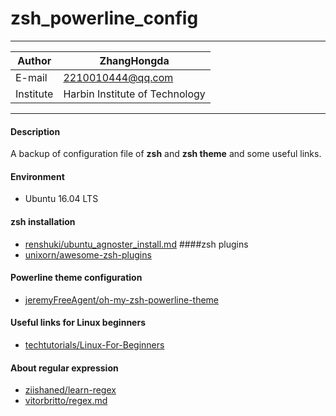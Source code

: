 zsh_powerline_config
==============================

****
|Author|ZhangHongda|
|------|-----------------|
|E-mail|2210010444@qq.com|
|Institute|Harbin Institute of Technology|
****
#### Description
A backup of configuration file of __zsh__ and __zsh theme__ and some useful links.
#### Environment
* Ubuntu 16.04 LTS 
#### zsh installation
* [ renshuki/ubuntu_agnoster_install.md](https://gist.github.com/renshuki/3cf3de6e7f00fa7e744a)
####zsh plugins
* [unixorn/awesome-zsh-plugins](https://github.com/unixorn/awesome-zsh-plugins)
#### Powerline theme configuration
* [jeremyFreeAgent/oh-my-zsh-powerline-theme](https://github.com/jeremyFreeAgent/oh-my-zsh-powerline-theme)
#### Useful links for Linux beginners
* [techtutorials/Linux-For-Beginners](https://github.com/techtutorials/Linux-For-Beginners)
#### About regular expression
* [ziishaned/learn-regex](https://github.com/ziishaned/learn-regex)
* [vitorbritto/regex.md](https://gist.github.com/vitorbritto/9ff58ef998100b8f19a0)